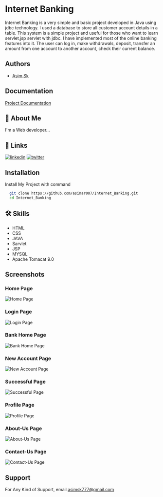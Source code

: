 
# Internet Banking

Internet Banking is a very simple and basic project developed in Java using jdbc technology. I used a database to store all customer account details in a table. This system is a simple project and useful for those who want to learn servlet,jsp servlet with jdbc. I have implemented most of the online banking features into it. The user can log in, make withdrawals, deposit, transfer an amount from one account to another account, check their current balance.



## Authors

- [Asim Sk](https://www.instagram.com/asim_ar007/)


## Documentation

[Project Documentation](https://drive.google.com/file/d/1Y9cD1Qnv-LEnh_5BXoZ9Q2od-1MHExex/view?usp=sharing)


## 🚀 About Me
I'm a Web developer...


## 🔗 Links

[![linkedin](https://img.shields.io/badge/linkedin-0A66C2?style=for-the-badge&logo=linkedin&logoColor=white)](https://www.linkedin.com/in/asimar007/)
[![twitter](https://img.shields.io/badge/twitter-1DA1F2?style=for-the-badge&logo=twitter&logoColor=white)](https://twitter.com/asim_ar007)


## Installation

Install My Project with command

```bash
  git clone https://github.com/asimar007/Internet_Banking.git
  cd Internet_Banking
```
    
## 🛠 Skills
- HTML
- CSS
- JAVA 
- Sarvlet
- JSP
- MYSQL
- Apache Tomacat 9.0


## Screenshots

### Home Page
![Home Page](https://github.com/asimar007/Internet_Banking/blob/main/Screenshot/1.jpg?raw=true)

### Login Page
![Login Page](https://github.com/asimar007/Internet_Banking/blob/main/Screenshot/2.jpg?raw=true)

### Bank Home Page
![Bank Home Page](https://github.com/asimar007/Internet_Banking/blob/main/Screenshot/3.jpg?raw=true)

### New Account Page
![New Account Page](https://github.com/asimar007/Internet_Banking/blob/main/Screenshot/4.jpg?raw=true)

### Successful Page
![Successful Page](https://github.com/asimar007/Internet_Banking/blob/main/Screenshot/5.jpg?raw=true)

### Profile Page
![Profile Page](https://github.com/asimar007/Internet_Banking/blob/main/Screenshot/6.jpg?raw=true)

### About-Us Page
![About-Us Page](https://github.com/asimar007/Internet_Banking/blob/main/Screenshot/7.jpg?raw=true)

### Contact-Us Page
![Contact-Us Page](https://github.com/asimar007/Internet_Banking/blob/main/Screenshot/8.jpg?raw=true)
## Support

For Any Kind of Support, email asimsk777@gmail.com

